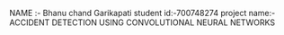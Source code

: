NAME :- Bhanu chand Garikapati
student id:-700748274
project name:-ACCIDENT DETECTION USING CONVOLUTIONAL NEURAL NETWORKS
